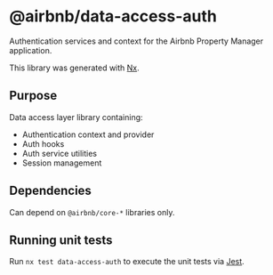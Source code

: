 # @airbnb/data-access-auth

Authentication services and context for the Airbnb Property Manager application.

This library was generated with [Nx](https://nx.dev).

## Purpose

Data access layer library containing:
- Authentication context and provider
- Auth hooks
- Auth service utilities
- Session management

## Dependencies

Can depend on `@airbnb/core-*` libraries only.

## Running unit tests

Run `nx test data-access-auth` to execute the unit tests via [Jest](https://jestjs.io).
